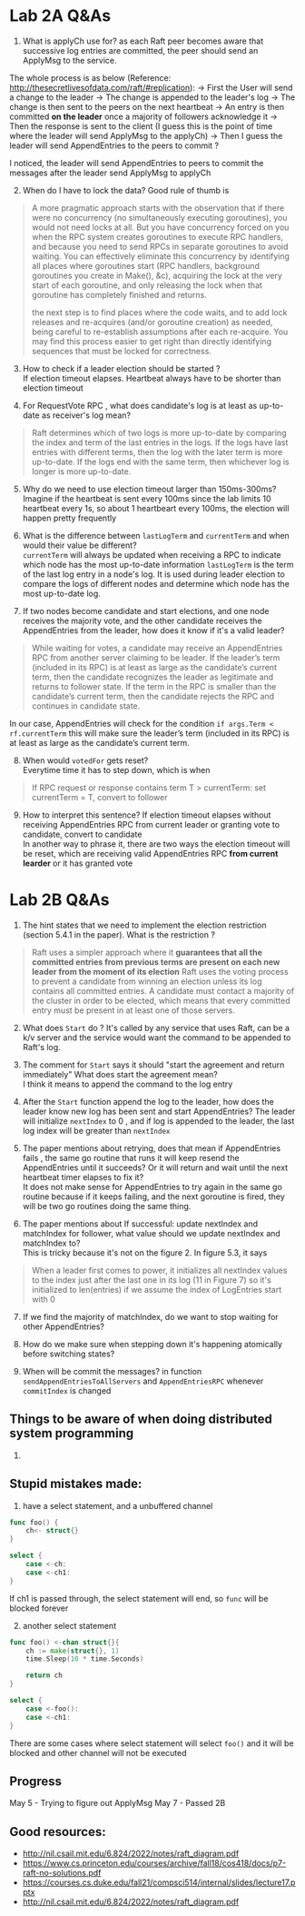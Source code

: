 # Lab 2A Q&As

1) What is applyCh use for?
as each Raft peer becomes aware that successive log entries are committed, the peer should send an ApplyMsg to the service. </br>

The whole process is as below (Reference: http://thesecretlivesofdata.com/raft/#replication):
-> First the User will send a change to the leader
-> The change is appended to the leader's log
-> The change is then sent to the peers on the next heartbeat
-> An entry is then committed **on the leader** once a majority of followers acknowledge it
-> Then the response is sent to the client (I guess this is the point of time where the leader will send ApplyMsg to the applyCh)
-> Then I guess the leader will send AppendEntries to the peers to commit ?

I noticed, the leader will send AppendEntries to peers to commit the messages after the leader send ApplyMsg to applyCh


2) When do I have to lock the data?
Good rule of thumb is </br>
> A more pragmatic approach starts with the observation that if there were no concurrency (no simultaneously executing goroutines), you would not need locks at all. But you have concurrency forced on you when the RPC system creates goroutines to execute RPC handlers, and because you need to send RPCs in separate goroutines to avoid waiting. You can effectively eliminate this concurrency by identifying all places where goroutines start (RPC handlers, background goroutines you create in Make(), &c), acquiring the lock at the very start of each goroutine, and only releasing the lock when that goroutine has completely finished and returns.
> 
> the next step is to find places where the code waits, and to add lock releases and re-acquires (and/or goroutine creation) as needed, being careful to re-establish assumptions after each re-acquire. You may find this process easier to get right than directly identifying sequences that must be locked for correctness.

3) How to check if a leader election should be started ? </br>
If election timeout elapses. Heartbeat always have to be shorter than election timeout

4) For RequestVote RPC , what does candidate's log is at least as up-to-date as receiver's log mean? </br>
> Raft determines which of two logs is more up-to-date by comparing the index and term of the last entries in the logs. If the logs have last entries with different terms, then the log with the later term is more up-to-date. If the logs end with the same term, then whichever log is longer is more up-to-date.

5) Why do we need to use election timeout larger than 150ms-300ms? </br>
Imagine if the heartbeat is sent every 100ms since the lab limits 10 heartbeat every 1s, so about 1 heartbeart every 100ms, the election will happen pretty frequently


6) What is the difference between `lastLogTerm` and `currentTerm` and when would their value be different? </br>
`currentTerm` will always be updated when receiving a RPC to indicate which node has the most up-to-date information
`lastLogTerm` is the term of the last log entry in a node's log. It is used during leader election to compare the logs of different nodes and determine which node has the most up-to-date log.

7) If two nodes become candidate and start elections, and one node receives the majority vote, and the other candidate receives the AppendEntries from the leader, how does it know if it's a valid leader?
> While waiting for votes, a candidate may receive an AppendEntries RPC from another server claiming to be leader. If the leader’s term (included in its RPC) is at least as large as the candidate’s current term, then the candidate recognizes the leader as legitimate and returns to follower state. If the term in the RPC is smaller than the candidate’s current term, then the candidate rejects the RPC and continues in candidate state.

In our case, AppendEntries will check for the condition `if args.Term < rf.currentTerm` this will make sure the leader’s term (included in its RPC) is at least as large as the candidate’s current term.

8) When would `votedFor` gets reset? </br>
Everytime time it has to step down, which is when
> If RPC request or response contains term T > currentTerm:
> set currentTerm = T, convert to follower

9) How to interpret this sentence? If election timeout elapses without receiving AppendEntries RPC from current leader or granting vote to candidate, convert to candidate </br>
In another way to phrase it, there are two ways the election timeout will be reset, which are receiving valid AppendEntries RPC **from current learder** or it has granted vote 

# Lab 2B Q&As
1) The hint states that we need to implement the election restriction (section 5.4.1 in the paper). What is the restriction ? </br>
> Raft uses a simpler approach where
> it **guarantees that all the committed entries from previous terms are present on each new leader from the moment of its election** Raft uses the voting process to prevent a candidate from winning an election unless its log contains all committed entries. A candidate must contact a majority of the cluster in order to be elected, which means that every committed entry must be present in at least one of those servers.

2) What does `Start` do ? 
It's called by any service that uses Raft, can be a k/v server and the service would want the command to be appended to Raft's log. 

3) The comment for `Start` says it should "start the agreement and return immediately" What does start the agreement mean?</br>
I think it means to append the command to the log entry 

4) After the `Start` function append the log to the leader, how does the leader know new log has been sent and start AppendEntries?
The leader will initialize `nextIndex` to 0 , and if log is appended to the leader, the last log index will be greater than `nextIndex` 

5) The paper mentions about retrying, does that mean if AppendEntries fails , the same go routine that runs it will keep resend the AppendEntries until it succeeds? Or it will return and wait until the next heartbeat timer elapses to fix it? </br>
It does not make sense for AppendEntries to try again in the same go routine because if it keeps failing, and the next goroutine is fired, they will be two go routines doing the same thing.

6) The paper mentions about If successful: update nextIndex and matchIndex for follower, what value should we update nextIndex and matchIndex to? </br>
This is tricky because it's not on the figure 2. In figure 5.3, it says 
> When a leader first comes to power, it initializes all nextIndex values to the index just after the last one in its log (11 in Figure 7)
so it's initialized to len(entries) if we assume the index of LogEntries start with 0

7) If we find the majority of matchIndex, do we want to stop waiting for other AppendEntries? 

8) How do we make sure when stepping down it's happening atomically before switching states?

9) When will be commit the messages?
in function `sendAppendEntriesToAllServers` and `AppendEntriesRPC` whenever `commitIndex` is changed

## Things to be aware of when doing distributed system programming
1) 
## Stupid mistakes made:
1) have a select statement, and a unbuffered channel
```go
func foo() {
    ch<- struct{}
}

select {
    case <-ch:
    case <-ch1:
}
```
If ch1 is passed through, the select statement will end, so `func` will be blocked forever

2) another select statement
```go
func foo() <-chan struct{}{
    ch := make(struct{}, 1)
    time.Sleep(10 * time.Seconds)

    return ch
}

select {
    case <-foo():
    case <-ch1:
}
```
There are some cases where select statement will select `foo()` and it will be blocked and other channel will not be executed

## Progress
May 5 - Trying to figure out ApplyMsg
May 7 - Passed 2B

## Good resources:
* http://nil.csail.mit.edu/6.824/2022/notes/raft_diagram.pdf
* https://www.cs.princeton.edu/courses/archive/fall18/cos418/docs/p7-raft-no-solutions.pdf
* https://courses.cs.duke.edu/fall21/compsci514/internal/slides/lecture17.pptx
* http://nil.csail.mit.edu/6.824/2022/notes/raft_diagram.pdf